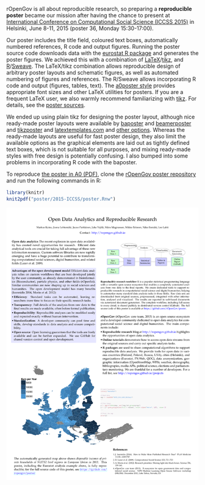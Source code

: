 

rOpenGov is all about reproducible research, so preparing a
**reproducible poster** became our mission after having the chance to
present at [International Conference on Computational Social Science
(ICCSS 2015)](http://iccss2015.eu/index.html) in Helsinki, June 8-11,
2015 (poster 36, Monday 15:30-17:00).

Our poster includes the title field, coloured text boxes,
automatically numbered references, R code and output figures. Running
the poster source code downloads data with the [eurostat R
package](http://github.com/rOpenGov/eurostat) and generates the poster
figures. We achieved this with a combination of
[LaTeX](http://www.latex-project.org/)/[tikz](http://sourceforge.net/projects/pgf/),
and
[R](http://www.r-project.org)/[Sweave](https://www.statistik.lmu.de/~leisch/Sweave/). The
LaTeX/tikz combination allows reproducible design of arbitrary poster
layouts and schematic figures, as well as automated numbering of
figures and references. The R/Sweave allows incorporating R code and
output (figures, tables, text). The [a0poster style](http://www.ctan.org/tex-archive/macros/latex/contrib/a0poster) provides
appropriate font sizes and other LaTeX utilities for posters. If you
are a frequent LaTeX user, we also warmly recommend familiarizing with
[tikz](http://www.texample.net/tikz/). For details, see the [poster
sources](https://github.com/rOpenGov/poster/blob/master/2015-ICCSS/poster.Rnw).

We ended up using plain tikz for designing the poster layout, although
nice ready-made poster layouts were available by
[baposter](http://www.brian-amberg.de/uni/poster/) and
[beamerposter](https://github.com/deselaers/latex-beamerposter) and
[tikzposter](http://www.ctan.org/pkg/tikzposter) and
[latextemplates.com](www.latextemplates.com/cat/conference-posters)
and [other
options](http://tex.stackexchange.com/questions/341/how-to-create-posters-using-latex). Whereas
the ready-made layouts are useful for fast poster design, they also
limit the available options as the graphical elements are laid out as
tightly defined text boxes, which is not suitable for all purposes,
and mixing ready-made styles with free design is potentially
confusing. I also bumped into some problems in incorporating R code
with the baposter.


To reproduce [the poster in A0 (PDF)](https://github.com/rOpenGov/poster/blob/master/2015-ICCSS/poster.pdf), clone the [rOpenGov poster repository](https://github.com/rOpenGov/poster) and run the following commands in R:


```r
library(knitr)
knit2pdf("poster/2015-ICCSS/poster.Rnw")
```

![posteri](poster.png)

